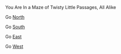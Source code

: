 
You Are In a Maze of Twisty Little Passages, All Alike

Go [North](twistymazeallalike.md)

Go [South](twistymazeallalike.md)

Go [East](twistymazeallalike.md)

Go [West](twistymazeallalike.md)
